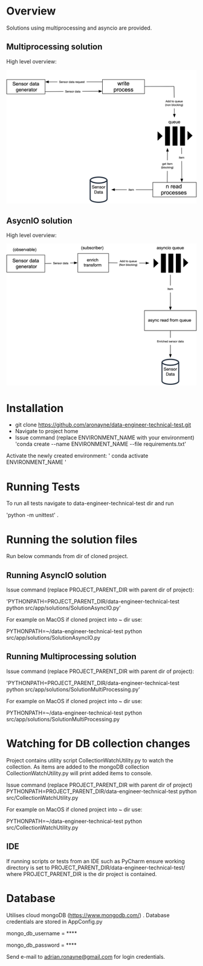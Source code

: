 # Overview

Solutions using multiprocessing and asyncio are provided.


## Multiprocessing solution

High level overview:

![ScreenShot](https://raw.githubusercontent.com/aronayne/data-engineer-technical-test/master/readme-images/multiprocessing.png)


## AsycnIO solution

High level overview:

![ScreenShot](https://raw.githubusercontent.com/aronayne/data-engineer-technical-test/master/readme-images/asyncio.png)

# Installation

* git clone https://github.com/aronayne/data-engineer-technical-test.git
* Navigate to project home
* Issue command (replace ENVIRONMENT_NAME with your environment) 'conda create --name ENVIRONMENT_NAME --file requirements.txt'

Activate the newly created environment: ' conda activate ENVIRONMENT_NAME '

# Running Tests

To run all tests navigate to data-engineer-technical-test dir and run 

'python -m unittest' .

# Running the solution files

Run below commands from dir of cloned project.

## Running AsyncIO solution

Issue command (replace PROJECT_PARENT_DIR with parent dir of project):
  
'PYTHONPATH=PROJECT_PARENT_DIR/data-engineer-technical-test python src/app/solutions/SolutionAsyncIO.py'

For example on MacOS if cloned project into ~ dir use:

PYTHONPATH=~/data-engineer-technical-test python src/app/solutions/SolutionAsyncIO.py

## Running Multiprocessing solution

Issue command (replace PROJECT_PARENT_DIR with parent dir of project):

'PYTHONPATH=PROJECT_PARENT_DIR/data-engineer-technical-test python src/app/solutions/SolutionMultiProcessing.py'

For example on MacOS if cloned project into ~ dir use:

PYTHONPATH=~/data-engineer-technical-test python src/app/solutions/SolutionMultiProcessing.py

# Watching for DB collection changes

Project contains utility script CollectionWatchUtility.py to watch the collection.
As items are added to the mongoDB collection CollectionWatchUtility.py will print
added items to console.

Issue command (replace PROJECT_PARENT_DIR with parent dir of project)
PYTHONPATH=PROJECT_PARENT_DIR/data-engineer-technical-test python src/CollectionWatchUtility.py

For example on MacOS if cloned project into ~ dir use:

PYTHONPATH=~/data-engineer-technical-test python src/CollectionWatchUtility.py


## IDE

If running scripts or tests from an IDE such as PyCharm ensure working directory is set to PROJECT_PARENT_DIR/data-engineer-technical-test/
where PROJECT_PARENT_DIR is the dir project is contained.

# Database

Utilises cloud mongoDB (https://www.mongodb.com/) .
Database credentials are stored in AppConfig.py

mongo_db_username = ****

mongo_db_password = ****

Send e-mail to adrian.ronayne@gmail.com for login credentials.
